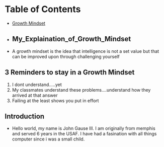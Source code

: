 # Table of Contents

* [Growth Mindset](Growth_Mindset)
* ## My_Explaination_of_Growth_Mindset

* A growth mindset is the idea that intelligence is not a set value but that can be improved upon through challenging yourself

## 3 Reminders to stay in a Growth Mindset

1. I dont understand.....yet
2. My classmates understand these problems....understand how they arrived at that answer
3. Failing at the least shows you put in effort

## Introduction

* Hello world, my name is John Gause III. I am originally from memphis and served 6 years in the USAF. I have had a fasination with all things computer since i was a small child.


